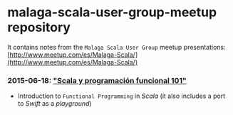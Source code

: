# malaga-scala-user-group-meetup repository

It contains notes from the `Malaga Scala User Group` meetup presentations: [http://www.meetup.com/es/Malaga-Scala/](http://www.meetup.com/es/Malaga-Scala/)

### 2015-06-18: ["Scala y programación funcional 101"](2015-06-18_Scala_y_programacion_funcional_101)
* Introduction to `Functional Programming` in _Scala_ (it also includes a port to _Swift_ as a _playground_)